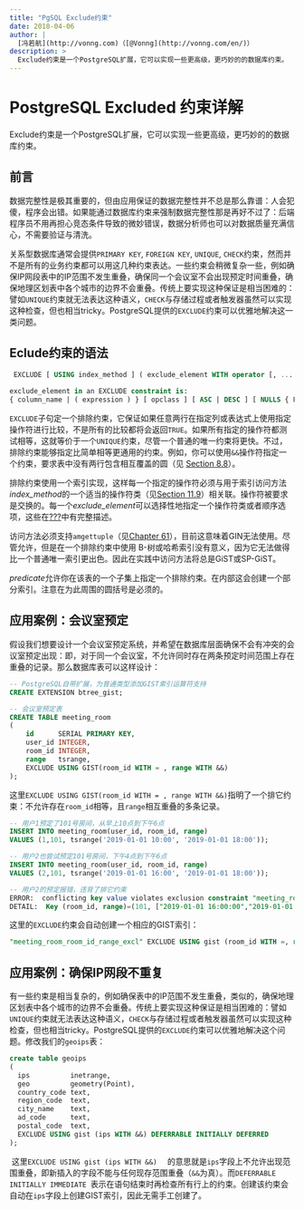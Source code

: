```yaml
---
title: "PgSQL Exclude约束"
date: 2018-04-06
author: |
  [冯若航](http://vonng.com)（[@Vonng](http://vonng.com/en/)）
description: >
  Exclude约束是一个PostgreSQL扩展，它可以实现一些更高级，更巧妙的的数据库约束。
---
```


# PostgreSQL Excluded 约束详解

Exclude约束是一个PostgreSQL扩展，它可以实现一些更高级，更巧妙的的数据库约束。

## 前言

数据完整性是极其重要的，但由应用保证的数据完整性并不总是那么靠谱：人会犯傻，程序会出错。如果能通过数据库约束来强制数据完整性那是再好不过了：后端程序员不用再担心竞态条件导致的微妙错误，数据分析师也可以对数据质量充满信心，不需要验证与清洗。

关系型数据库通常会提供`PRIMARY KEY`, `FOREIGN KEY`, `UNIQUE`, `CHECK`约束，然而并不是所有的业务约束都可以用这几种约束表达。一些约束会稍微复杂一些，例如确保IP网段表中的IP范围不发生重叠，确保同一个会议室不会出现预定时间重叠，确保地理区划表中各个城市的边界不会重叠。传统上要实现这种保证是相当困难的：譬如`UNIQUE`约束就无法表达这种语义，`CHECK`与存储过程或者触发器虽然可以实现这种检查，但也相当tricky。PostgreSQL提供的`EXCLUDE`约束可以优雅地解决这一类问题。



## Eclude约束的语法

```sql
 EXCLUDE [ USING index_method ] ( exclude_element WITH operator [, ... ] ) index_parameters [ WHERE ( predicate ) ] |
 
exclude_element in an EXCLUDE constraint is:
{ column_name | ( expression ) } [ opclass ] [ ASC | DESC ] [ NULLS { FIRST | LAST } ]
```

`EXCLUDE`子句定一个排除约束，它保证如果任意两行在指定列或表达式上使用指定操作符进行比较，不是所有的比较都将会返回`TRUE`。如果所有指定的操作符都测试相等，这就等价于一个`UNIQUE`约束，尽管一个普通的唯一约束将更快。不过，排除约束能够指定比简单相等更通用的约束。例如，你可以使用`&&`操作符指定一个约束，要求表中没有两行包含相互覆盖的圆（见 [Section 8.8](http://www.postgres.cn/docs/11/datatype-geometric.html)）。

排除约束使用一个索引实现，这样每一个指定的操作符必须与用于索引访问方法*index_method*的一个适当的操作符类（见[Section 11.9](http://www.postgres.cn/docs/11/indexes-opclass.html)）相关联。操作符被要求是交换的。每一个*exclude_element*可以选择性地指定一个操作符类或者顺序选项，这些在[???](http://www.postgres.cn/docs/11/SQL-CREATETABLE.html)中有完整描述。

访问方法必须支持`amgettuple`（见[Chapter 61](http://www.postgres.cn/docs/11/indexam.html)），目前这意味着GIN无法使用。尽管允许，但是在一个排除约束中使用 B-树或哈希索引没有意义，因为它无法做得比一个普通唯一索引更出色。因此在实践中访问方法将总是GiST或SP-GiST。

*predicate*允许你在该表的一个子集上指定一个排除约束。在内部这会创建一个部分索引。注意在为此周围的圆括号是必须的。



## 应用案例：会议室预定

假设我们想要设计一个会议室预定系统，并希望在数据库层面确保不会有冲突的会议室预定出现：即，对于同一个会议室，不允许同时存在两条预定时间范围上存在重叠的记录。那么数据库表可以这样设计：

```sql
-- PostgreSQL自带扩展，为普通类型添加GIST索引运算符支持
CREATE EXTENSION btree_gist;

-- 会议室预定表
CREATE TABLE meeting_room
(
    id      SERIAL PRIMARY KEY,
    user_id INTEGER,
    room_id INTEGER,
    range   tsrange,
    EXCLUDE USING GIST(room_id WITH = , range WITH &&)
);
```

这里`EXCLUDE USING GIST(room_id WITH = , range WITH &&)`指明了一个排它约束：不允许存在`room_id`相等，且`range`相互重叠的多条记录。

```sql
-- 用户1预定了101号房间，从早上10点到下午6点
INSERT INTO meeting_room(user_id, room_id, range) 
VALUES (1,101, tsrange('2019-01-01 10:00', '2019-01-01 18:00'));

-- 用户2也尝试预定101号房间，下午4点到下午6点
INSERT INTO meeting_room(user_id, room_id, range) 
VALUES (2,101, tsrange('2019-01-01 16:00', '2019-01-01 18:00'));

-- 用户2的预定报错，违背了排它约束
ERROR:  conflicting key value violates exclusion constraint "meeting_room_room_id_range_excl"
DETAIL:  Key (room_id, range)=(101, ["2019-01-01 16:00:00","2019-01-01 18:00:00")) conflicts with existing key (room_id, range)=(101, ["2019-01-01 10:00:00","2019-01-01 18:00:00")).
```

这里的`EXCLUDE`约束会自动创建一个相应的GIST索引：

```sql
"meeting_room_room_id_range_excl" EXCLUDE USING gist (room_id WITH =, range WITH &&)
```



## 应用案例：确保IP网段不重复

有一些约束是相当复杂的，例如确保表中的IP范围不发生重叠，类似的，确保地理区划表中各个城市的边界不会重叠。传统上要实现这种保证是相当困难的：譬如`UNIQUE`约束就无法表达这种语义，`CHECK`与存储过程或者触发器虽然可以实现这种检查，但也相当tricky。PostgreSQL提供的`EXCLUDE`约束可以优雅地解决这个问题。修改我们的`geoips`表：

```sql
create table geoips
(
  ips          inetrange,
  geo          geometry(Point),
  country_code text,
  region_code  text,
  city_name    text,
  ad_code      text,
  postal_code  text,
  EXCLUDE USING gist (ips WITH &&) DEFERRABLE INITIALLY DEFERRED 
);
```

​	这里`EXCLUDE USING gist (ips WITH &&)  ` 的意思就是`ips`字段上不允许出现范围重叠，即新插入的字段不能与任何现存范围重叠（`&&`为真）。而`DEFERRABLE INITIALLY IMMEDIATE `表示在语句结束时再检查所有行上的约束。创建该约束会自动在`ips`字段上创建GIST索引，因此无需手工创建了。



